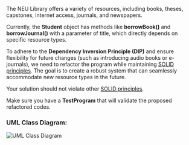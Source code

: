 The NEU Library offers a variety of resources, including books, theses, capstones, internet access, journals, and newspapers.

Currently, the **Student** object has methods like **borrowBook()** and **borrowJournal()** with a parameter of title, which directly depends on specific resource types.

To adhere to the **Dependency Inversion Principle (DIP)** and ensure flexibility for future changes (such as introducing audio books or e-journals), we need to refactor the program while maintaining <ins>SOLID principles</ins>. The goal is to create a robust system that can seamlessly accommodate new resource types in the future.

Your solution should not violate other <ins>SOLID principles</ins>.

Make sure you have a **TestProgram** that will validate the proposed refactored codes.

### **UML Class Diagram:**
![UML Class Diagram](https://github.com/ArenJohnD/Lab-Assignment-7/assets/152838648/d5516a56-1814-4f78-8db1-c1577b9de1dd)
